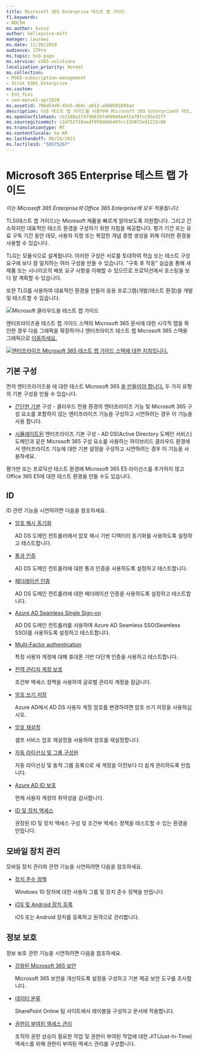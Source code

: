 ```yaml
---
title: Microsoft 365 Enterprise 테스트 랩 가이드
f1.keywords:
- NOCSH
ms.author: kvice
author: kelleyvice-msft
manager: laurawi
ms.date: 11/20/2019
audience: ITPro
ms.topic: hub-page
ms.service: o365-solutions
localization_priority: Normal
ms.collection:
- M365-subscription-management
- Strat_O365_Enterprise
ms.custom:
- Ent_TLGs
- seo-marvel-apr2020
ms.assetid: 706d5449-45e5-4b0c-a012-ab60501899ad
description: 다음 테스트 랩 가이드를 사용하여 Microsoft 365 Enterprise의 데모, 개념 증명 또는 개발/테스트 환경을 설정합니다.
ms.openlocfilehash: cb1588a1f4740839fd08949a4f2a79fcc95e32ff
ms.sourcegitcommit: c2d752718aedf958db6b403cc12b972ed1215c00
ms.translationtype: MT
ms.contentlocale: ko-KR
ms.lasthandoff: 08/26/2021
ms.locfileid: "58575267"
---
```

# <a name="microsoft-365-for-enterprise-test-lab-guides"></a>Microsoft 365 Enterprise 테스트 랩 가이드

*이는 Microsoft 365 Enterprise와 Office 365 Enterprise에 모두 적용됩니다.*

TLS(테스트 랩 가이드)는 Microsoft 제품을 빠르게 알아보도록 지원합니다. 그리고 간소하지만 대표적인 테스트 환경을 구성하기 위한 지침을 제공합니다. 평가 기간 또는 유료 구독 기간 동안 데모, 사용자 지정 또는 복잡한 개념 증명 생성을 위해 이러한 환경을 사용할 수 있습니다.

TLG는 모듈식으로 설계됩니다. 이러한 구성은 서로를 토대하여 학습 또는 테스트 구성 요구에 보다 잘 일치하는 여러 구성을 만들 수 있습니다. "구축 후 작동" 실습을 통해 새 제품 또는 시나리오의 배포 요구 사항을 이해할 수 있으므로 프로덕션에서 호스팅을 보다 잘 계획할 수 있습니다.

또한 TLG를 사용하여 대표적인 환경을 만들어 응용 프로그램(개발/테스트 환경)을 개발 및 테스트할 수 있습니다.
  
![Microsoft 클라우드용 테스트 랩 가이드](../media/m365-enterprise-test-lab-guides/cloud-tlg-icon.png)

엔터프라이즈용 테스트 랩 가이드 스택의 Microsoft 365 문서에 대한 시각적 맵을 확인한 경우 다음 그래픽을 확장하거나 엔터프라이즈 테스트 랩 Microsoft 365 스택용 그래픽으로 [이동하세요.](../downloads/Microsoft365EnterpriseTLGStack.pdf)

[![엔터프라이즈 Microsoft 365 테스트 랩 가이드 스택에 대한 지침입니다.](../media/m365-enterprise-test-lab-guides/microsoft-365-enterprise-tlg-stack.png)](../downloads/Microsoft365EnterpriseTLGStack.pdf)

## <a name="base-configuration"></a>기본 구성

먼저 엔터프라이즈용 에 대한 테스트 Microsoft 365 [을 만들어야 합니다.](/microsoft-365-enterprise/) 두 가지 유형의 기본 구성을 만들 수 있습니다.

- [간단한 기본](lightweight-base-configuration-microsoft-365-enterprise.md) 구성 - 클라우드 전용 환경의 엔터프라이즈 기능 및 Microsoft 365 구성 요소를 포함하지 않는 엔터프라이즈 기능을 구성하고 시연하려는 경우 이 기능을 사용 합니다.

- [시뮬레이트된](simulated-ent-base-configuration-microsoft-365-enterprise.md) 엔터프라이즈 기본 구성 - AD DS(Active Directory 도메인 서비스) 도메인과 같은 Microsoft 365 구성 요소를 사용하는 하이브리드 클라우드 환경에서 엔터프라이즈 기능에 대한 기본 설정을 구성하고 시연하려는 경우 이 기능을 사용하세요.

평가판 또는 프로덕션 테스트 환경에 Microsoft 365 E5 라이선스를 추가하지 않고 Office 365 E5에 대한 테스트 환경을 만들 수도 있습니다.
    
## <a name="identity"></a>ID

ID 관련 기능을 시연하려면 다음을 참조하세요.

- [암호 해시 동기화](password-hash-sync-m365-ent-test-environment.md)
  
   AD DS 도메인 컨트롤러에서 암호 해시 기반 디렉터리 동기화를 사용하도록 설정하고 테스트합니다.

- [통과 인증](pass-through-auth-m365-ent-test-environment.md)
  
   AD DS 도메인 컨트롤러에 대한 통과 인증을 사용하도록 설정하고 테스트합니다.

- [페더레이션 인증](federated-identity-for-your-microsoft-365-dev-test-environment.md)
  
   AD DS 도메인 컨트롤러에 대한 페더레이션 인증을 사용하도록 설정하고 테스트합니다.

- [Azure AD Seamless Single Sign-on](single-sign-on-m365-ent-test-environment.md)
  
   AD DS 도메인 컨트롤러를 사용하여 Azure AD Seamless SSO(Seamless SSO)를 사용하도록 설정하고 테스트합니다.

- [Multi-Factor authentication](multi-factor-authentication-microsoft-365-test-environment.md)
  
   특정 사용자 계정에 대해 휴대폰 기반 다단계 인증을 사용하고 테스트합니다.

- [전역 관리자 계정 보호](protect-global-administrator-accounts-microsoft-365-test-environment.md)

   조건부 액세스 정책을 사용하여 글로벌 관리자 계정을 잠급니다.

- [암호 쓰기 저장](password-writeback-m365-ent-test-environment.md)

   Azure AD에서 AD DS 사용자 계정 암호를 변경하려면 암호 쓰기 저장을 사용하십시오.

- [암호 재설정](password-reset-m365-ent-test-environment.md)

   셀프 서비스 암호 재설정을 사용하여 암호를 재설정합니다.

- [자동 라이선싱 및 그룹 구성원](automate-licenses-group-membership-microsoft-365-test-environment.md)

   자동 라이선싱 및 동적 그룹 등록으로 새 계정을 이전보다 더 쉽게 관리하도록 만듭니다.

- [Azure AD ID 보호](azure-ad-identity-protection-microsoft-365-test-environment.md)

   현재 사용자 계정의 취약성을 검사합니다.

- [ID 및 장치 액세스](identity-device-access-m365-test-environment.md)

   권장된 ID 및 장치 액세스 구성 및 조건부 액세스 정책을 테스트할 수 있는 환경을 만듭니다.

## <a name="mobile-device-management"></a>모바일 장치 관리

모바일 장치 관리와 관련 기능을 시연하려면 다음을 참조하세요.

- [장치 준수 정책](mam-policies-for-your-microsoft-365-enterprise-dev-test-environment.md)
    
   Windows 10 장치에 대한 사용자 그룹 및 장치 준수 정책을 만듭니다.
    
- [iOS 및 Android 장치 등록](enroll-ios-and-android-devices-in-your-microsoft-enterprise-365-dev-test-environ.md)
   
   iOS 또는 Android 장치를 등록하고 원격으로 관리합니다.

## <a name="information-protection"></a>정보 보호

정보 보호 관련 기능을 시연하려면 다음을 참조하세요.

- [강화된 Microsoft 365 보안](increased-o365-security-microsoft-365-enterprise-dev-test-environment.md)
    
   Microsoft 365 보안을 개선하도록 설정을 구성하고 기본 제공 보안 도구를 조사합니다.
  
- [데이터 분류](data-classification-microsoft-365-enterprise-dev-test-environment.md)
    
   SharePoint Online 팀 사이트에서 레이블을 구성하고 문서에 적용합니다.
    
- [권한이 부여된 액세스 관리](privileged-access-microsoft-365-enterprise-dev-test-environment.md)
    
   조직의 권한 상승이 필요한 작업 및 권한이 부여된 작업에 대한 JIT(Just-In-Time) 액세스를 위해 권한이 부여된 액세스 관리를 구성합니다.